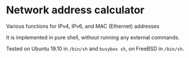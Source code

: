 # Network address calculator

Various functions for IPv4, IPv6, and MAC (Ethernet) addresses

It is implemented in pure shell, without running any external commands.

Tested on Ubuntu 19.10 in `/bin/sh` and `busybox sh`, on FreeBSD in `/bin/sh`.
